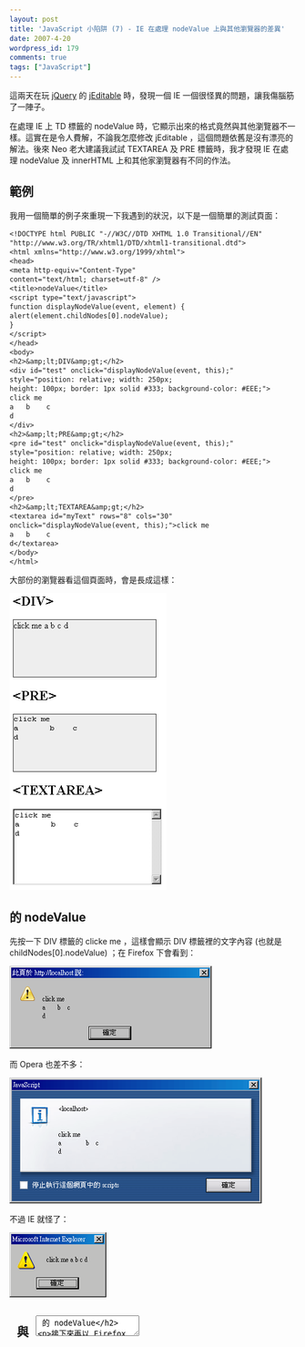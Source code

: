 ```yaml
---
layout: post
title: 'JavaScript 小陷阱 (7) - IE 在處理 nodeValue 上與其他瀏覽器的差異'
date: 2007-4-20
wordpress_id: 179
comments: true
tags: ["JavaScript"]
---
```


這兩天在玩 [jQuery](http://jquery.com/) 的 [jEditable](http://www.appelsiini.net/~tuupola/javascript/jEditable/) 時，發現一個 IE 一個很怪異的問題，讓我傷腦筋了一陣子。

在處理 IE 上 TD 標籤的 nodeValue 時，它顯示出來的格式竟然與其他瀏覽器不一樣。這實在是令人費解，不論我怎麼修改 jEditable ，這個問題依舊是沒有漂亮的解法。後來 Neo 老大建議我試試 TEXTAREA 及 PRE 標籤時，我才發現 IE 在處理 nodeValue 及 innerHTML 上和其他家瀏覽器有不同的作法。 

<!--more-->

## 範例

我用一個簡單的例子來重現一下我遇到的狀況，以下是一個簡單的測試頁面：

```
<!DOCTYPE html PUBLIC "-//W3C//DTD XHTML 1.0 Transitional//EN"
"http://www.w3.org/TR/xhtml1/DTD/xhtml1-transitional.dtd">
<html xmlns="http://www.w3.org/1999/xhtml">
<head>
<meta http-equiv="Content-Type"
content="text/html; charset=utf-8" />
<title>nodeValue</title>
<script type="text/javascript">
function displayNodeValue(event, element) {
alert(element.childNodes[0].nodeValue);
}
</script>
</head>
<body>
<h2>&amp;lt;DIV&amp;gt;</h2>
<div id="test" onclick="displayNodeValue(event, this);"
style="position: relative; width: 250px;
height: 100px; border: 1px solid #333; background-color: #EEE;">
click me
a	b    c
d
</div>
<h2>&amp;lt;PRE&amp;gt;</h2>
<pre id="test" onclick="displayNodeValue(event, this);"
style="position: relative; width: 250px;
height: 100px; border: 1px solid #333; background-color: #EEE;">
click me
a	b    c
d
</pre>
<h2>&amp;lt;TEXTAREA&amp;gt;</h2>
<textarea id="myText" rows="8" cols="30"
onclick="displayNodeValue(event, this);">click me
a	b    c
d</textarea>
</body>
</html>

```

大部份的瀏覽器看這個頁面時，會是長成這樣：

![瀏覽結果](/resources/ie_nodevalue/html_result.gif)

## <DIV> 的 nodeValue

先按一下 DIV 標籤的 clicke me ，這樣會顯示 DIV 標籤裡的文字內容 (也就是 childNodes[0].nodeValue) ；在 Firefox 下會看到：

![Firefox Alert](/resources/ie_nodevalue/firefox_alert.gif) 

而 Opera 也差不多：

![Opera Alert](/resources/ie_nodevalue/opera_alert.gif) 

不過 IE 就怪了：

![IE Alert](/resources/ie_nodevalue/ie_alert.gif) 

## <PRE> 與 <TEXTAREA> 的 nodeValue

接下來再以 Firefox 和 Opera 測試 <PRE> 及 <TEXTAREA> ，結果和上面顯示的訊息視窗是相同的。那麼 IE 呢？

以下是在 IE 中點選 PRE 標籤和 TEXTAREA 的結果：

![IE PRE TEXT Alert](/resources/ie_nodevalue/ie_text_alert.gif)

看得出來，這次 IE 顯示的結果是按照原始編排格式。 

## 結論

<strong>像 Firefox 和 Opera 這類瀏覽器在 nodeValue 屬性中存放的文字是原始格式，而 IE 存放的則是解譯過的顯示結果。</strong>

也就是說 IE 在處理 DIV 標籤這類不保留原始格式的標籤時，在 nodeValue 屬性裡所有文字的「多空格」、「定位」及「換行」等空白字元，都會被當成單一空格來存放；只有在 PRE 或 TEXTAREA 這類會保留文字編排方式的標籤中，才會以原始格式保存。

註：innerHTML 也是有同樣的問題，只是 innerHTML 包含的是整個 <tag>...</tag> 之間的所有 HTML ，而 childNodes[0].nodeValue 只會包含 <tag> 到下一個 <tag> 裡的文字。 

瞭解這個原因後，後面的問題就好解了。也就是在 IE 中使用 jEditable 時，要借重一個 TEXTAREA 來額外存放要修改的值；等修改完成後，也要再把這個 TEXTAREA 裡的值更新。 

當然這個問題還有其他解法，像 jEditable 範例中使用 Wiki 語法也是一種方式。 
